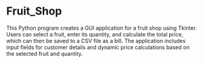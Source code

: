 # Fruit_Shop
This Python program creates a GUI application for a fruit shop using Tkinter. Users can select a fruit, enter its quantity, and calculate the total price, which can then be saved to a CSV file as a bill. The application includes input fields for customer details and dynamic price calculations based on the selected fruit and quantity.
